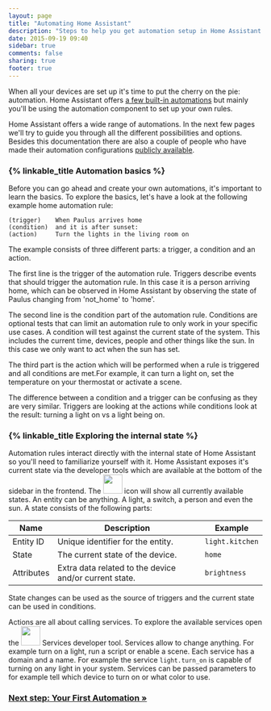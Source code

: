 ```yaml
---
layout: page
title: "Automating Home Assistant"
description: "Steps to help you get automation setup in Home Assistant."
date: 2015-09-19 09:40
sidebar: true
comments: false
sharing: true
footer: true
---
```


When all your devices are set up it's time to put the cherry on the pie: automation. Home Assistant offers [a few built-in automations](/components/#automation) but mainly you'll be using the automation component to set up your own rules.

Home Assistant offers a wide range of automations. In the next few pages we'll try to guide you through all the different possibilities and options. Besides this documentation there are also a couple of people who have made their automation configurations [publicly available][cookbook-config].

[cookbook-config]: /cookbook/#example-configurationyaml

### {% linkable_title Automation basics %}

Before you can go ahead and create your own automations, it's important to learn the basics. To explore the basics, let's have a look at the following example home automation rule:

```text
(trigger)    When Paulus arrives home
(condition)  and it is after sunset:
(action)     Turn the lights in the living room on
```

The example consists of three different parts: a trigger, a condition and an action.

The first line is the trigger of the automation rule. Triggers describe events that should trigger the automation rule. In this case it is a person arriving home, which can be observed in Home Assistant by observing the state of Paulus changing from 'not_home' to 'home'.

The second line is the condition part of the automation rule. Conditions are optional tests that can limit an automation rule to only work in your specific use cases. A condition will test against the current state of the system. This includes the current time, devices, people and other things like the sun. In this case we only want to act when the sun has set.

The third part is the action which will be performed when a rule is triggered and all conditions are met.For example, it can turn a light on, set the temperature on your thermostat or activate a scene.

<p class='note'>
The difference between a condition and a trigger can be confusing as they are very similar. Triggers are  looking at the actions while conditions look at the result: turning a light on vs a light being on.
</p>

### {% linkable_title Exploring the internal state %}

Automation rules interact directly with the internal state of Home Assistant so you'll need to familiarize yourself with it. Home Assistant exposes it's current state via the developer tools which are available at the bottom of the sidebar in the frontend. The <img src='/images/screenshots/developer-tool-states-icon.png' class='no-shadow' height='38' /> icon will show all currently available states. An entity can be anything. A light, a switch, a person and even the sun. A state consists of the following parts:

| Name | Description | Example |
| ---- | ----- | ---- |
| Entity ID | Unique identifier for the entity. | `light.kitchen`
| State | The current state of the device. | `home`
| Attributes | Extra data related to the device and/or current state. | `brightness`

State changes can be used as the source of triggers and the current state can be used in conditions.

Actions are all about calling services. To explore the available services open the <img src='/images/screenshots/developer-tool-services-icon.png' class='no-shadow' height='38' /> Services developer tool. Services allow to change anything. For example turn on a light, run a script or enable a scene. Each service has a domain and a name. For example the service `light.turn_on` is capable of turning on any light in your system. Services can be passed parameters to for example tell which device to turn on or what color to use.

### [Next step: Your First Automation &raquo;](/getting-started/automation-create-first/)
